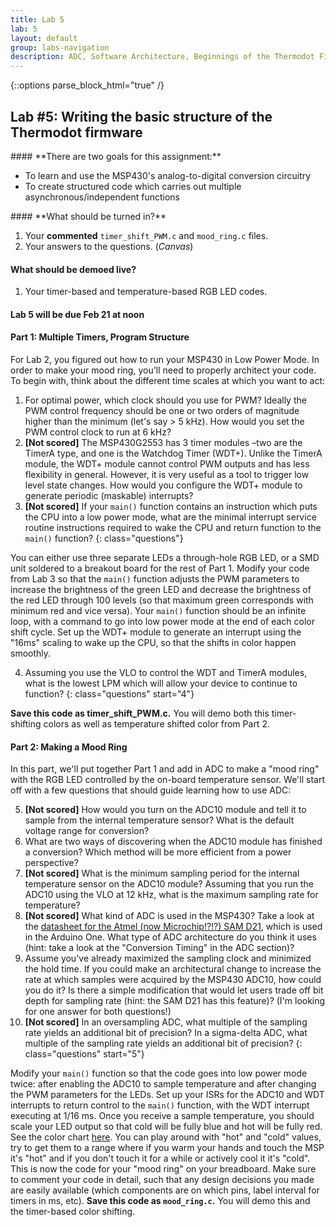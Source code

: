 ```yaml
---
title: Lab 5
lab: 5
layout: default
group: labs-navigation
description: ADC, Software Architecture, Beginnings of the Thermodot Firmware
---
```


{::options parse_block_html="true" /}

## Lab #5: Writing the basic structure of the Thermodot firmware

<div class="alert alert-info" role="alert">
#### **There are two goals for this assignment:**

  - To learn and use the MSP430's analog-to-digital conversion circuitry
  - To create structured code which carries out multiple asynchronous/independent functions

</div>

<div class="alert alert-danger" role="alert">
#### **What should be turned in?**

  1. Your **commented** `timer_shift_PWM.c` and `mood_ring.c` files.
  2. Your answers to the questions. (_Canvas_)

#### **What should be demoed live?**
  1. Your timer-based and temperature-based RGB LED codes.

#### **Lab 5 will be due Feb 21 at noon**

</div>

#### Part 1: Multiple Timers, Program Structure

For Lab 2, you figured out how to run your MSP430 in Low Power Mode. In order to make your mood
ring, you'll need to properly architect your code. To begin with, think about the different
time scales at which you want to act:

  1. For optimal power, which clock should you use for PWM? Ideally the PWM control frequency
  should be one or two orders of magnitude higher than the minimum (let's say > 5 kHz). How would
  you set the PWM control clock to run at 6 kHz?
  2. **[Not scored]** The MSP430G2553 has 3 timer modules –two are the TimerA
  type, and one is the Watchdog Timer (WDT+). Unlike the TimerA module, the
  WDT+ module cannot control PWM outputs and has less flexibility in general.
  However, it is very useful as a tool to trigger low level state changes. How
  would you configure the WDT+ module to generate periodic (maskable)
  interrupts?
  3.  **[Not scored]** If your `main()` function contains an instruction which
  puts the CPU into a low power mode, what are the minimal interrupt service
  routine instructions required to wake the CPU and return function to the
  `main()` function?
  {: class="questions"}

You can either use three separate LEDs a through-hole RGB LED, or a SMD unit
soldered to a breakout board for the rest of Part 1. Modify your code from Lab 3
so that the `main()` function adjusts the PWM parameters to increase the
brightness of the green LED and decrease the brightness of the red LED through 100
levels (so that maximum green corresponds with minimum red and vice versa). Your
`main()` function should be an infinite loop, with a command to go into low
power mode at the end of each color shift cycle. Set up the WDT+ module to
generate an interrupt using the "16ms" scaling to wake up the CPU, so that the
shifts in color happen smoothly.

  4. Assuming you use the VLO to control the WDT and TimerA modules, what is the
  lowest LPM which will allow your device to continue to function?
  {: class="questions" start="4"}

**Save this code as timer\_shift\_PWM.c.** You will demo both this
timer-shifting colors as well as temperature shifted color from Part 2.

#### Part 2: Making a Mood Ring

In this part, we'll put together Part 1 and add in ADC to make a "mood ring"
with the RGB LED controlled by the on-board temperature sensor. We'll start off
with a few questions that should guide learning how to use ADC:

  5. **[Not scored]** How would you turn on the ADC10 module and tell it to
  sample from the internal temperature sensor? What is the default voltage range
  for conversion?
  6. What are two ways of discovering when the ADC10 module has finished a
  conversion? Which method will be more efficient from a power perspective?
  7. **[Not scored]** What is the minimum sampling period for the internal
  temperature sensor on the ADC10 module? Assuming that you run the ADC10 using
  the VLO at 12 kHz, what is the maximum sampling rate for temperature?
  8. **[Not scored]** What kind of ADC is used in the MSP430? Take a look at the
  [datasheet for the Atmel (now Microchip!?!?) SAM
  D21](https://www.microchip.com/wwwproducts/en/ATSAMD10D14), which is
  used in the Arduino One. What type of ADC architecture do you think it uses
  (hint: take a look at the "Conversion Timing" in the ADC section)?
  9. Assume you've already maximized the sampling clock and minimized the hold
  time. If you could make an architectural change to increase the rate at which
  samples were acquired by the MSP430 ADC10, how could you do it? Is there a
  simple modification that would let users trade off bit depth for sampling rate
  (hint: the SAM D21 has this feature)? (I'm looking for one answer for both 
  questions!)
  10. **[Not scored]** In an oversampling ADC, what multiple of the sampling
  rate yields an additional bit of precision? In a sigma-delta ADC, what
  multiple of the sampling rate yields an additional bit of precision?
  {: class="questions" start="5"}

Modify your `main()` function so that the code goes into low power mode twice:
after enabling the ADC10 to sample temperature and after changing the PWM
parameters for the LEDs. Set up your ISRs for the ADC10 and WDT interrupts to
return control to the `main()` function, with the WDT interrupt executing at
1/16 ms. Once you receive a sample temperature, you should scale your LED output
so that cold will be fully blue and hot will be fully red. See the color chart
[here](https://en.wikipedia.org/wiki/Color_temperature). You can play around
with "hot" and "cold" values, try to get them to a range where if you warm your
hands and touch the MSP it's "hot" and if you don't touch it for a while or
actively cool it it's "cold". This is now the code for your "mood ring" on your
breadboard. Make sure to comment your code in detail, such that any design
decisions you made are easily available (which components are on which pins,
label interval for timers in ms, etc). **Save this code as `mood_ring.c`.** You
will demo this and the timer-based color shifting.
